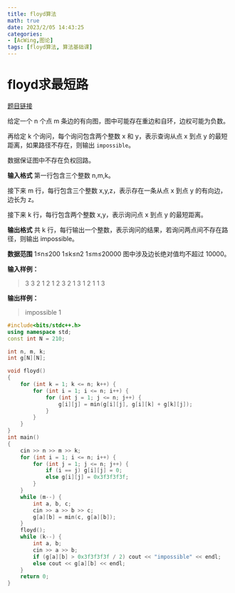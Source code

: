 ```yaml
---
title: floyd算法
math: true
date: 2023/2/05 14:43:25
categories:
- [AcWing,图论]
tags: [floyd算法, 算法基础课]
---
```


# floyd求最短路
[题目链接](https://www.acwing.com/problem/content/856/)

给定一个 n 个点 m 条边的有向图，图中可能存在重边和自环，边权可能为负数。

再给定 k 个询问，每个询问包含两个整数 x 和 y，表示查询从点 x 到点 y 的最短距离，如果路径不存在，则输出 `impossible`。

数据保证图中不存在负权回路。

**输入格式**
第一行包含三个整数 n,m,k。

接下来 m 行，每行包含三个整数 x,y,z，表示存在一条从点 x 到点 y 的有向边，边长为 z。

接下来 k 行，每行包含两个整数 x,y，表示询问点 x 到点 y 的最短距离。

**输出格式**
共 k 行，每行输出一个整数，表示询问的结果，若询问两点间不存在路径，则输出 impossible。

**数据范围**
1≤n≤200
1≤k≤n2
1≤m≤20000
图中涉及边长绝对值均不超过 10000。

**输入样例：**
>3 3 2
1 2 1
2 3 2
1 3 1
2 1
1 3

**输出样例：**
>impossible
1

```cpp
#include<bits/stdc++.h>
using namespace std;
const int N = 210;

int n, m, k;
int g[N][N];

void floyd()
{
    for (int k = 1; k <= n; k++) {
        for (int i = 1; i <= n; i++) {
            for (int j = 1; j <= n; j++) {
                g[i][j] = min(g[i][j], g[i][k] + g[k][j]);
            }
        }
    }
}
int main()
{
    cin >> n >> m >> k;
    for (int i = 1; i <= n; i++) {
        for (int j = 1; j <= n; j++) {
            if (i == j) g[i][j] = 0;
            else g[i][j] = 0x3f3f3f3f;
        }
    }
    while (m--) {
        int a, b, c;
        cin >> a >> b >> c;
        g[a][b] = min(c, g[a][b]);
    }
    floyd();
    while (k--) {
        int a, b;
        cin >> a >> b;
        if (g[a][b] > 0x3f3f3f3f / 2) cout << "impossible" << endl;
        else cout << g[a][b] << endl;
    }
    return 0;
}
```
